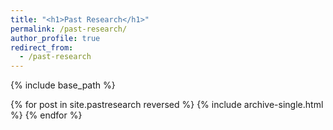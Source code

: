 ```yaml
---
title: "<h1>Past Research</h1>"
permalink: /past-research/
author_profile: true
redirect_from:
  - /past-research
---
```


{% include base_path %}

{% for post in site.pastresearch reversed %}
  {% include archive-single.html %}
{% endfor %}

